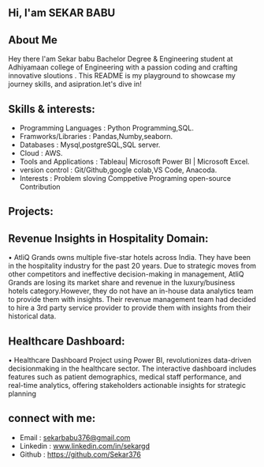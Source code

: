 ## Hi, I'am SEKAR BABU
## About Me

Hey there I'am Sekar babu Bachelor Degree & Engineering student at Adhiyamaan college of Engineering with a passion
coding and crafting innovative sloutions . This README is my playground to showcase my journey skills, and asipration.let's dive in!

## Skills & interests:
* Programming Languages  :  Python Programming,SQL.      
* Framworks/Libraries          :  Pandas,Numby,seaborn.
* Databases                          :  Mysql,postgreSQL,SQL server.
* Cloud                                 : AWS.
* Tools and Applications      : Tableau| Microsoft Power BI | Microsoft Excel.
* version  control                 : Git/Github,google colab,VS Code, Anacoda.  
* Interests                            :  Problem sloving Comppetive Programing open-source Contribution   
  
## Projects:
## Revenue Insights in Hospitality Domain:     
   • AtliQ Grands owns multiple five-star hotels across India. They have been in the hospitality
     industry for the past 20 years. Due to strategic moves from other competitors and
     ineffective decision-making in management, AtliQ Grands are losing its market share and
     revenue in the luxury/business hotels category.However, they do not have an in-house
     data analytics team to provide them with insights. Their revenue management team had
     decided to hire a 3rd party service provider to provide them with insights from their
     historical data. 
## Healthcare Dashboard:
  • Healthcare Dashboard Project using Power BI, revolutionizes data-driven decisionmaking in the healthcare sector. The interactive dashboard includes features such as patient
    demographics, medical staff performance, and real-time analytics, offering stakeholders
    actionable insights for strategic planning

## connect with me:
* Email      : sekarbabu376@gmail.com
* Linkedin : www.linkedin.com/in/sekargd
* Github    : https://github.com/Sekar376
